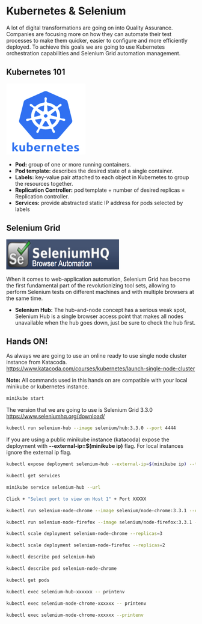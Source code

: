 # Kubernetes & Selenium 
A lot of digital transformations are going on into Quality Assurance. Companies are focusing more on how they can automate their test processes to make them quicker, easier to configure and more efficiently deployed. To achieve this  goals we are going to use Kubernetes orchestration capabilities and Selenium Grid automation management.

## Kubernetes 101 
<img height="190" width="210" src="https://github.com/twogg-git/k8s-selenium/blob/master/imgs/kubernetes.png">

- **Pod:** group of one or more running containers.    
- **Pod template:**  describes the desired state of a single container.     
- **Labels:** key-value pair attached to each object in Kubernetes to group the resources together.   
- **Replication Controller:**  pod template + number of desired replicas = Replication controller.   
- **Services:** provide abstracted static IP address for pods selected by labels   

## Selenium Grid
<img height="80" width="300" src="https://raw.githubusercontent.com/twogg-git/k8s-selenium/master/imgs/selenium.png">

When it comes to web-application automation, Selenium Grid has become the first fundamental part of the revolutionizing tool sets, allowing to perform Selenium tests on different machines and with multiple browsers at the same time.

- **Selenium Hub:** The hub-and-node concept has a serious weak spot, Selenium Hub is a single browser access point that makes all nodes unavailable when the hub goes down, just be sure to check the hub first.

## Hands ON!

As always we are going to use an online ready to use single node cluster instance from Katacoda. 
https://www.katacoda.com/courses/kubernetes/launch-single-node-cluster

**Note:** All commands used in this hands on are compatible with your local minikube or kubernetes instance.

```sh
minikube start
```

The version that we are going to use is Selenium Grid 3.3.0 https://www.seleniumhq.org/download/
```sh
kubectl run selenium-hub --image selenium/hub:3.3.0 --port 4444
```

If you are using a public minikube instance (katacoda) expose the deployment with **--external-ip=$(minikube ip)** flag. For local instances ignore the external ip flag.
```sh
kubectl expose deployment selenium-hub --external-ip=$(minikube ip) --type=NodePort
```

```sh
kubectl get services
```

```sh
minikube service selenium-hub --url
```

```sh
Click + "Select port to view on Host 1" + Port XXXXX
```

```sh
kubectl run selenium-node-chrome --image selenium/node-chrome:3.3.1 --env="HUB_PORT_4444_TCP_ADDR=selenium-hub" --env="HUB_PORT_4444_TCP_PORT=4444"
```

```sh
kubectl run selenium-node-firefox --image selenium/node-firefox:3.3.1 --env="HUB_PORT_4444_TCP_ADDR=selenium-hub" --env="HUB_PORT_4444_TCP_PORT=4444"
```

```sh
kubectl scale deployment selenium-node-chrome --replicas=3
```

```sh
kubectl scale deployment selenium-node-firefox --replicas=2
```

```sh
kubectl describe pod selenium-hub
```

```sh
kubectl describe pod selenium-node-chrome
```

```sh
kubectl get pods
```

```sh
kubectl exec selenium-hub-xxxxxx -- printenv
```

```sh
kubectl exec selenium-node-chrome-xxxxxx -- printenv
```

```sh
kubectl exec selenium-node-chrome-xxxxxx --printenv
```
